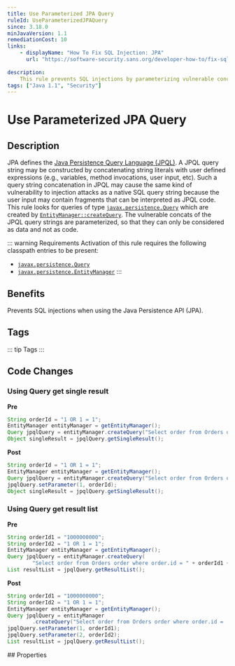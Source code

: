 ```yaml
---
title: Use Parameterized JPA Query
ruleId: UseParameterizedJPAQuery
since: 3.18.0
minJavaVersion: 1.1
remediationCost: 10
links:
    - displayName: "How To Fix SQL Injection: JPA"
      url: "https://software-security.sans.org/developer-how-to/fix-sql-injection-in-java-persistence-api-jpa"
    
description:
    This rule prevents SQL injections by parameterizing vulnerable concats of a JPQL query string. Thus, vulnerable fragments of JPQL query string can only be considered as data and not as code.
tags: ["Java 1.1", "Security"]
---
```


# Use Parameterized JPA Query

## Description

JPA defines the [Java Persistence Query Language (JPQL)](https://docs.oracle.com/javaee/7/tutorial/persistence-querylanguage005.htm#BNBUF).
A JPQL query string may be constructed by concatenating string literals with user defined expressions (e.g., variables, method invocations, user input, etc). 
Such a query string concatenation in JPQL may cause the same kind of vulnerability to injection attacks as a native SQL query string because the user input may contain fragments that can be interpreted as JPQL code.  
This rule looks for queries of type [`javax.persistence.Query`](https://docs.oracle.com/javaee/7/api/javax/persistence/Query.html) which are created by [`EntityManager::createQuery`](https://docs.oracle.com/javaee/7/api/javax/persistence/EntityManager.html#createQuery-java.lang.String-).
The vulnerable concats of the JPQL query strings are parameterized, so that they can only be considered as data and not as code.

::: warning Requirements
Activation of this rule requires the following classpath entries to be present:

* [`javax.persistence.Query`](https://docs.oracle.com/javaee/7/api/javax/persistence/Query.html)
* [`javax.persistence.EntityManager`](https://docs.oracle.com/javaee/7/api/javax/persistence/EntityManager.html)
:::

## Benefits

Prevents SQL injections when using the Java Persistence API (JPA).


## Tags

::: tip Tags
<TagLinks />
:::

## Code Changes

### Using Query get single result

__Pre__
```java
String orderId = "1 OR 1 = 1";
EntityManager entityManager = getEntityManager();
Query jpqlQuery = entityManager.createQuery("Select order from Orders order where order.id = " + orderId);
Object singleResult = jpqlQuery.getSingleResult();
```

__Post__
```java
String orderId = "1 OR 1 = 1";
EntityManager entityManager = getEntityManager();
Query jpqlQuery = entityManager.createQuery("Select order from Orders order where order.id =  ?1");
jpqlQuery.setParameter(1, orderId);
Object singleResult = jpqlQuery.getSingleResult();
```


### Using Query get result list

__Pre__
```java
String orderId1 = "1000000000";
String orderId2 = "1 OR 1 = 1";
EntityManager entityManager = getEntityManager();
Query jpqlQuery = entityManager.createQuery(
		"Select order from Orders order where order.id = " + orderId1 + " or order.id = " + orderId2);
List resultList = jpqlQuery.getResultList();
```

__Post__
```java
String orderId1 = "1000000000";
String orderId2 = "1 OR 1 = 1";
EntityManager entityManager = getEntityManager();
Query jpqlQuery = entityManager
		.createQuery("Select order from Orders order where order.id =  ?1" + " or order.id =  ?2");
jpqlQuery.setParameter(1, orderId1);
jpqlQuery.setParameter(2, orderId2);
List resultList = jpqlQuery.getResultList();
```


<VersionNotice />
## Properties

<RuleProperties />
